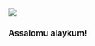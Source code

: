 
<img src="https://github.com/asadbek1803/asadbek1803/assets/97333773/5087c26e-26b9-4079-bf4b-7a860a15dff4">
<h3>Assalomu alaykum!</h3>
